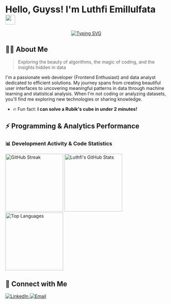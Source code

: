 # Hello, Guyss! I'm Luthfi Emillulfata <img src="https://media.giphy.com/media/hvRJCLFzcasrR4ia7z/giphy.gif" width="30px"/>

<div align="center">
  <a href="https://github.com/ellfataa"><img src="https://readme-typing-svg.herokuapp.com?font=Fira+Code&pause=1000&color=6A5ACD&center=true&vCenter=true&random=false&width=500&lines=A+simple+but+nice;Web+Developer+(Frontend+Enthusiast);Data+Analyst+Enthusiast;UI%2FUX+Enthusiast;Growing+Steps" alt="Typing SVG" /></a>
</div>

## 🧑‍💻 About Me

> Exploring the beauty of algorithms, the magic of coding, and the insights hidden in data

I'm a passionate web developer (Frontend Enthusiast) and data analyst dedicated to efficient solutions. My journey spans from creating beautiful user interfaces to uncovering meaningful patterns in data through machine learning and statistical analysis. When I'm not coding or analyzing datasets, you'll find me exploring new technologies or sharing knowledge.

- 🔥 Fun fact: **I can solve a Rubik's cube in under 2 minutes!**

## ⚡ Programming & Analytics Performance

<div align="start">
  
### 📊 Development Activity & Code Statistics
<img src="https://github-readme-streak-stats.herokuapp.com/?user=ellfataa&theme=tokyonight&hide_border=true" alt="GitHub Streak" height="180em" />
<img src="https://github-readme-stats.vercel.app/api?username=ellfataa&show_icons=true&theme=tokyonight&hide_border=true&count_private=true&custom_title=Programming%20Contributions" height="180em" alt="Luthfi's GitHub Stats"/>
<img src="https://github-readme-stats.vercel.app/api/top-langs/?username=ellfataa&layout=compact&theme=tokyonight&hide_border=true&custom_title=Programming%20%26%20Analysis%20Languages&card_width=450" height="180em" alt="Top Languages"/>

## 🤝 Connect with Me

<div align="start">
  <a href="https://linkedin.com/in/luthfi-emillulfata">
    <img src="https://img.shields.io/badge/LinkedIn-0077B5?style=for-the-badge&logo=linkedin&logoColor=white" alt="LinkedIn"/>
  </a>
  <a href="mailto:luthfi.efata@gmail.com">
    <img src="https://img.shields.io/badge/Email-D14836?style=for-the-badge&logo=gmail&logoColor=white" alt="Email"/>
  </a>
</div>
